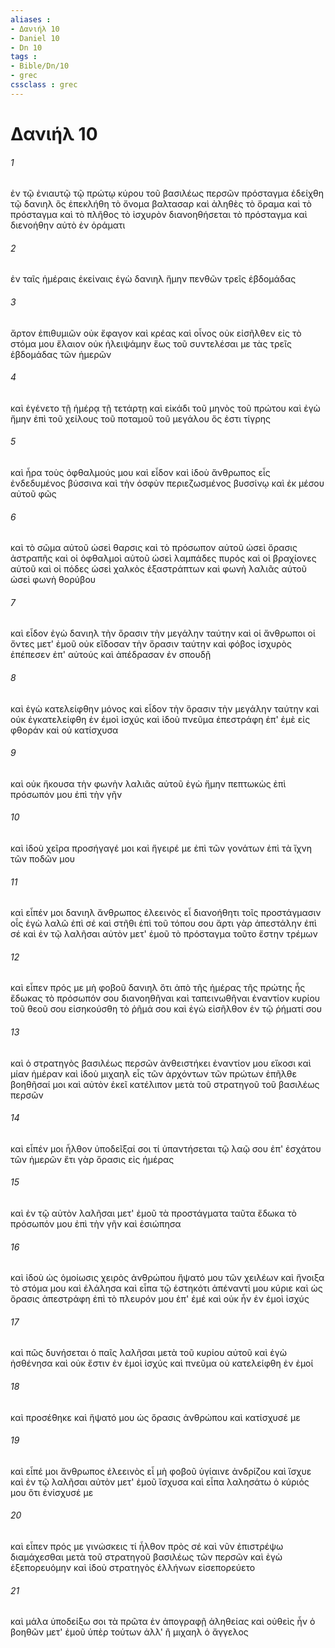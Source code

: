 ```yaml
---
aliases : 
- Δανιήλ 10
- Daniel 10
- Dn 10
tags : 
- Bible/Dn/10
- grec
cssclass : grec
---
```


# Δανιήλ 10

###### 1
ἐν τῷ ἐνιαυτῷ τῷ πρώτῳ κύρου τοῦ βασιλέως περσῶν πρόσταγμα ἐδείχθη τῷ δανιηλ ὃς ἐπεκλήθη τὸ ὄνομα βαλτασαρ καὶ ἀληθὲς τὸ ὅραμα καὶ τὸ πρόσταγμα καὶ τὸ πλῆθος τὸ ἰσχυρὸν διανοηθήσεται τὸ πρόσταγμα καὶ διενοήθην αὐτὸ ἐν ὁράματι
###### 2
ἐν ταῖς ἡμέραις ἐκείναις ἐγὼ δανιηλ ἤμην πενθῶν τρεῖς ἑβδομάδας
###### 3
ἄρτον ἐπιθυμιῶν οὐκ ἔφαγον καὶ κρέας καὶ οἶνος οὐκ εἰσῆλθεν εἰς τὸ στόμα μου ἔλαιον οὐκ ἠλειψάμην ἕως τοῦ συντελέσαι με τὰς τρεῖς ἑβδομάδας τῶν ἡμερῶν
###### 4
καὶ ἐγένετο τῇ ἡμέρᾳ τῇ τετάρτῃ καὶ εἰκάδι τοῦ μηνὸς τοῦ πρώτου καὶ ἐγὼ ἤμην ἐπὶ τοῦ χείλους τοῦ ποταμοῦ τοῦ μεγάλου ὅς ἐστι τίγρης
###### 5
καὶ ἦρα τοὺς ὀφθαλμούς μου καὶ εἶδον καὶ ἰδοὺ ἄνθρωπος εἷς ἐνδεδυμένος βύσσινα καὶ τὴν ὀσφὺν περιεζωσμένος βυσσίνῳ καὶ ἐκ μέσου αὐτοῦ φῶς
###### 6
καὶ τὸ σῶμα αὐτοῦ ὡσεὶ θαρσις καὶ τὸ πρόσωπον αὐτοῦ ὡσεὶ ὅρασις ἀστραπῆς καὶ οἱ ὀφθαλμοὶ αὐτοῦ ὡσεὶ λαμπάδες πυρός καὶ οἱ βραχίονες αὐτοῦ καὶ οἱ πόδες ὡσεὶ χαλκὸς ἐξαστράπτων καὶ φωνὴ λαλιᾶς αὐτοῦ ὡσεὶ φωνὴ θορύβου
###### 7
καὶ εἶδον ἐγὼ δανιηλ τὴν ὅρασιν τὴν μεγάλην ταύτην καὶ οἱ ἄνθρωποι οἱ ὄντες μετ' ἐμοῦ οὐκ εἴδοσαν τὴν ὅρασιν ταύτην καὶ φόβος ἰσχυρὸς ἐπέπεσεν ἐπ' αὐτούς καὶ ἀπέδρασαν ἐν σπουδῇ
###### 8
καὶ ἐγὼ κατελείφθην μόνος καὶ εἶδον τὴν ὅρασιν τὴν μεγάλην ταύτην καὶ οὐκ ἐγκατελείφθη ἐν ἐμοὶ ἰσχύς καὶ ἰδοὺ πνεῦμα ἐπεστράφη ἐπ' ἐμὲ εἰς φθοράν καὶ οὐ κατίσχυσα
###### 9
καὶ οὐκ ἤκουσα τὴν φωνὴν λαλιᾶς αὐτοῦ ἐγὼ ἤμην πεπτωκὼς ἐπὶ πρόσωπόν μου ἐπὶ τὴν γῆν
###### 10
καὶ ἰδοὺ χεῖρα προσήγαγέ μοι καὶ ἤγειρέ με ἐπὶ τῶν γονάτων ἐπὶ τὰ ἴχνη τῶν ποδῶν μου
###### 11
καὶ εἶπέν μοι δανιηλ ἄνθρωπος ἐλεεινὸς εἶ διανοήθητι τοῖς προστάγμασιν οἷς ἐγὼ λαλῶ ἐπὶ σέ καὶ στῆθι ἐπὶ τοῦ τόπου σου ἄρτι γὰρ ἀπεστάλην ἐπὶ σέ καὶ ἐν τῷ λαλῆσαι αὐτὸν μετ' ἐμοῦ τὸ πρόσταγμα τοῦτο ἔστην τρέμων
###### 12
καὶ εἶπεν πρός με μὴ φοβοῦ δανιηλ ὅτι ἀπὸ τῆς ἡμέρας τῆς πρώτης ἧς ἔδωκας τὸ πρόσωπόν σου διανοηθῆναι καὶ ταπεινωθῆναι ἐναντίον κυρίου τοῦ θεοῦ σου εἰσηκούσθη τὸ ῥῆμά σου καὶ ἐγὼ εἰσῆλθον ἐν τῷ ῥήματί σου
###### 13
καὶ ὁ στρατηγὸς βασιλέως περσῶν ἀνθειστήκει ἐναντίον μου εἴκοσι καὶ μίαν ἡμέραν καὶ ἰδοὺ μιχαηλ εἷς τῶν ἀρχόντων τῶν πρώτων ἐπῆλθε βοηθῆσαί μοι καὶ αὐτὸν ἐκεῖ κατέλιπον μετὰ τοῦ στρατηγοῦ τοῦ βασιλέως περσῶν
###### 14
καὶ εἶπέν μοι ἦλθον ὑποδεῖξαί σοι τί ὑπαντήσεται τῷ λαῷ σου ἐπ' ἐσχάτου τῶν ἡμερῶν ἔτι γὰρ ὅρασις εἰς ἡμέρας
###### 15
καὶ ἐν τῷ αὐτὸν λαλῆσαι μετ' ἐμοῦ τὰ προστάγματα ταῦτα ἔδωκα τὸ πρόσωπόν μου ἐπὶ τὴν γῆν καὶ ἐσιώπησα
###### 16
καὶ ἰδοὺ ὡς ὁμοίωσις χειρὸς ἀνθρώπου ἥψατό μου τῶν χειλέων καὶ ἤνοιξα τὸ στόμα μου καὶ ἐλάλησα καὶ εἶπα τῷ ἑστηκότι ἀπέναντί μου κύριε καὶ ὡς ὅρασις ἀπεστράφη ἐπὶ τὸ πλευρόν μου ἐπ' ἐμέ καὶ οὐκ ἦν ἐν ἐμοὶ ἰσχύς
###### 17
καὶ πῶς δυνήσεται ὁ παῖς λαλῆσαι μετὰ τοῦ κυρίου αὐτοῦ καὶ ἐγὼ ἠσθένησα καὶ οὐκ ἔστιν ἐν ἐμοὶ ἰσχύς καὶ πνεῦμα οὐ κατελείφθη ἐν ἐμοί
###### 18
καὶ προσέθηκε καὶ ἥψατό μου ὡς ὅρασις ἀνθρώπου καὶ κατίσχυσέ με
###### 19
καὶ εἶπέ μοι ἄνθρωπος ἐλεεινὸς εἶ μὴ φοβοῦ ὑγίαινε ἀνδρίζου καὶ ἴσχυε καὶ ἐν τῷ λαλῆσαι αὐτὸν μετ' ἐμοῦ ἴσχυσα καὶ εἶπα λαλησάτω ὁ κύριός μου ὅτι ἐνίσχυσέ με
###### 20
καὶ εἶπεν πρός με γινώσκεις τί ἦλθον πρὸς σέ καὶ νῦν ἐπιστρέψω διαμάχεσθαι μετὰ τοῦ στρατηγοῦ βασιλέως τῶν περσῶν καὶ ἐγὼ ἐξεπορευόμην καὶ ἰδοὺ στρατηγὸς ἑλλήνων εἰσεπορεύετο
###### 21
καὶ μάλα ὑποδείξω σοι τὰ πρῶτα ἐν ἀπογραφῇ ἀληθείας καὶ οὐθεὶς ἦν ὁ βοηθῶν μετ' ἐμοῦ ὑπὲρ τούτων ἀλλ' ἢ μιχαηλ ὁ ἄγγελος
